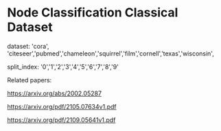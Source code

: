 # Node Classification Classical Dataset


dataset:  'cora', 'citeseer','pubmed','chameleon','squirrel','film','cornell','texas','wisconsin',

split_index: '0','1','2','3','4','5','6','7','8','9'

Related papers:

https://arxiv.org/abs/2002.05287

https://arxiv.org/pdf/2105.07634v1.pdf

https://arxiv.org/pdf/2109.05641v1.pdf